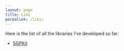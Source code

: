 ```yaml
---
layout: page
title: Libs
permalink: /libs/
---
```


Here is the list of all the libraries I've developed so far:

* [SGPKit](sgpkit)

